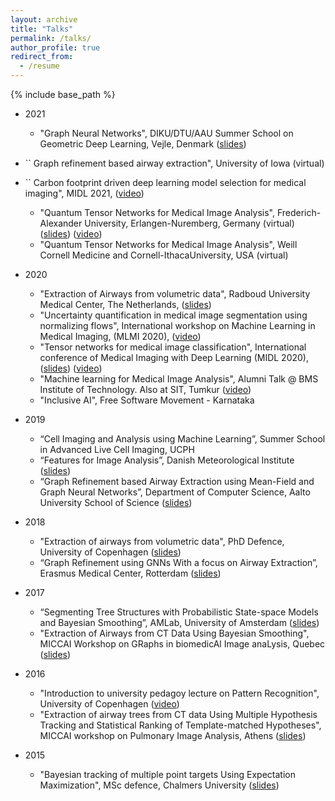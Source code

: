 ```yaml
---
layout: archive
title: "Talks"
permalink: /talks/
author_profile: true
redirect_from:
  - /resume
---
```


{% include base_path %}
* 2021
	* "Graph Neural Networks", DIKU/DTU/AAU Summer School on Geometric Deep Learning, Vejle, Denmark ([slides](files/gdl2021_raghav.pdf))
* `` Graph refinement based airway extraction", University of Iowa (virtual) 
* `` Carbon footprint driven deep learning model selection for medical imaging", MIDL 2021, ([video](https://2021.midl.io/papers/c4))
	* "Quantum Tensor Networks for Medical Image Analysis", Frederich-Alexander University, Erlangen-Nuremberg, Germany (virtual) ([slides](files/FAU_20210526.pdf)) ([video](https://www.fau.tv/clip/id/33389))
	* "Quantum Tensor Networks for Medical Image Analysis", Weill Cornell Medicine and Cornell-IthacaUniversity, USA (virtual) 

* 2020
	* "Extraction of Airways from volumetric data", Radboud University Medical Center, The Netherlands, ([slides](files/radboud_mc_2020.pdf)) 
	* "Uncertainty quantification in medical image segmentation using normalizing flows", International workshop on Machine Learning in Medical Imaging, (MLMI 2020), ([video](https://www.youtube.com/watch?v=6mZsNRcwK-s&))
	* "Tensor networks for medical image classification", International conference of Medical Imaging with Deep Learning (MIDL 2020), ([slides](files/midl2020.pdf)) ([video](https://www.youtube.com/watch?v=CpBJVULSGiY&feature=share))
	* "Machine learning for Medical Image Analysis", Alumni Talk @ BMS Institute of Technology. Also at SIT, Tumkur ([video](https://www.youtube.com/watch?v=cNFveRTSRq4&))
	* "Inclusive AI", Free Software Movement - Karnataka	

* 2019
	* “Cell Imaging and Analysis using Machine Learning”, Summer School in Advanced Live Cell
Imaging, UCPH
	* “Features for Image Analysis”, Danish Meteorological Institute ([slides](files/dmi.pdf)) 
	* “Graph Refinement based Airway Extraction using Mean-Field and Graph Neural Networks”,
Department of Computer Science, Aalto University School of Science ([slides](files/aalto.pdf))

* 2018 
	* "Extraction of airways from volumetric data", PhD Defence, University of Copenhagen ([slides](files/phd.pdf))
	* “Graph Refinement using GNNs With a focus on Airway Extraction”, Erasmus Medical Center,
Rotterdam ([slides](files/rotterdam.pdf))
	
* 2017 
	* “Segmenting Tree Structures with Probabilistic State-space Models and Bayesian Smoothing”,
AMLab, University of Amsterdam ([slides](files/amsterdam.pdf))
	* "Extraction of Airways from CT Data Using Bayesian Smoothing", MICCAI Workshop on GRaphs in biomedicAl Image anaLysis, Quebec ([slides](files/grail.pdf))

* 2016
	* "Introduction to university pedagoy lecture on Pattern Recognition", University of Copenhagen ([video](https://www.youtube.com/watch?v=3RfOFVvhYGU))
	* "Extraction of airway trees from CT data Using Multiple Hypothesis Tracking and Statistical Ranking of Template-matched Hypotheses", MICCAI workshop on Pulmonary Image Analysis, Athens ([slides](files/pia.pdf))

* 2015
	* "Bayesian tracking of multiple point targets Using Expectation Maximization", MSc defence, Chalmers University ([slides](files/msc.pdf))
